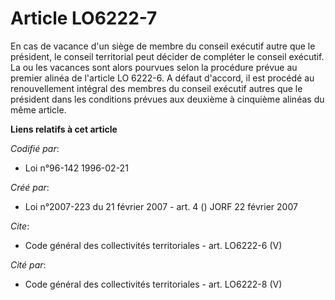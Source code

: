 # Article LO6222-7

En cas de vacance d'un siège de membre du conseil exécutif autre que le président, le conseil territorial peut décider de
compléter le conseil exécutif. La ou les vacances sont alors pourvues selon la procédure prévue au premier alinéa de
l'article LO 6222-6. A défaut d'accord, il est procédé au renouvellement intégral des membres du conseil exécutif autres que
le président dans les conditions prévues aux deuxième à cinquième alinéas du même article.

**Liens relatifs à cet article**

_Codifié par_:

  - Loi n°96-142 1996-02-21

_Créé par_:

  - Loi n°2007-223 du 21 février 2007 - art. 4 () JORF 22 février 2007

_Cite_:

  - Code général des collectivités territoriales - art. LO6222-6 (V)

_Cité par_:

  - Code général des collectivités territoriales - art. LO6222-8 (V)
